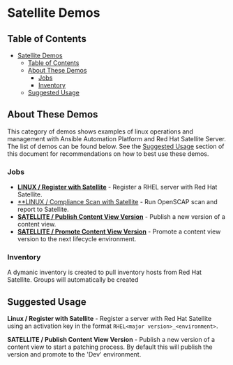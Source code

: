 # Satellite Demos

## Table of Contents
- [Satellite Demos](#satellite-demos)
  - [Table of Contents](#table-of-contents)
  - [About These Demos](#about-these-demos)
    - [Jobs](#jobs)
    - [Inventory](#inventory)
  - [Suggested Usage](#suggested-usage)

## About These Demos
This category of demos shows examples of linux operations and management with Ansible Automation Platform and Red Hat Satellite Server. The list of demos can be found below. See the [Suggested Usage](#suggested-usage) section of this document for recommendations on how to best use these demos.

### Jobs
- [**LINUX / Register with Satellite**](server_register.yml) - Register a RHEL server with Red Hat Satellite.
- [**LINUX / Compliance Scan with Satellite](server_openscap.yml) - Run OpenSCAP scan and report to Satellite.
- [**SATELLITE / Publish Content View Version**](satellite_publish.yml) - Publish a new version of a content view.
- [**SATELLITE / Promote Content View Version**](satellite_promote.yml) - Promote a content view version to the next lifecycle environment.

### Inventory

A dymanic inventory is created to pull inventory hosts from Red Hat Satellite. Groups will automatically be created

## Suggested Usage
**Linux / Register with Satellite** - Register a server with Red Hat Satellite using an activation key in the format `RHEL<major version>_<environment>`.

**SATELLITE / Publish Content View Version** - Publish a new version of a content view to start a patching process. By default this will publish the version and promote to the 'Dev' environment.
